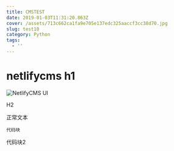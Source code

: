 ```yaml
---
title: CMSTEST
date: 2019-01-03T11:31:20.863Z
cover: /assets/713c662ca1fa9e705e137edc325aaccf3cc38d70.jpg
slug: test10
category: Python
tags:
  - ''
---
```

# netlifycms h1

![NetlifyCMS UI](/assets/qq20190103-193510-2x.png)

H2

正常文本

`代码块`

代码块2
